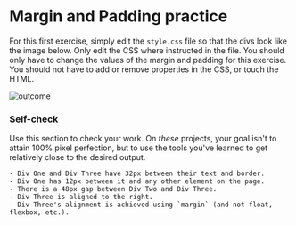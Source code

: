 # Margin and Padding practice

For this first exercise, simply edit the `style.css` file so that the divs look like the image below. Only edit the CSS where instructed in the file.  You should only have to change the values of the margin and padding for this exercise. You should not have to add or remove properties in the CSS, or touch the HTML.

![outcome](./desired-outcome.png)

### Self-check 
Use this section to check your work. On _these_ projects, your goal isn't to attain 100% pixel perfection, but to use the tools you've learned to get relatively close to the desired output.

    - Div One and Div Three have 32px between their text and border.
    - Div One has 12px between it and any other element on the page.
    - There is a 48px gap between Div Two and Div Three.
    - Div Three is aligned to the right.
    - Div Three's alignment is achieved using `margin` (and not float, flexbox, etc.).